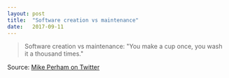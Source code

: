 ```yaml
---
layout: post
title:  "Software creation vs maintenance"
date:   2017-09-11
---
```


> Software creation vs maintenance: "You make a cup once, you wash it a thousand times."

Source: [Mike Perham on Twitter](https://twitter.com/mperham/status/906519284918083585)
